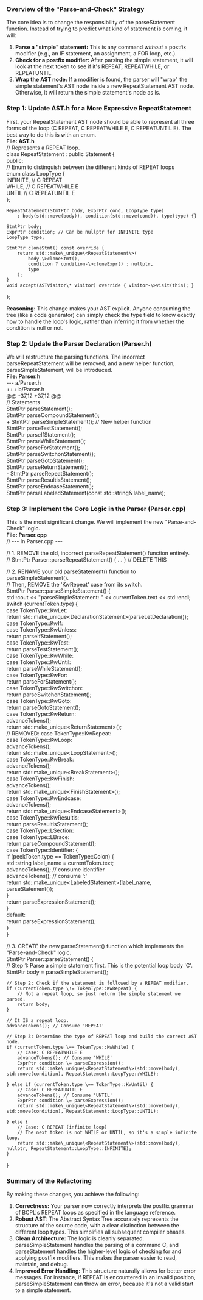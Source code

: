 ### **Overview of the "Parse-and-Check" Strategy**

The core idea is to change the responsibility of the parseStatement function. Instead of trying to predict what kind of statement is coming, it will:

1. **Parse a "simple" statement:** This is any command *without* a postfix modifier (e.g., an IF statement, an assignment, a FOR loop, etc.).  
2. **Check for a postfix modifier:** After parsing the simple statement, it will look at the next token to see if it's REPEAT, REPEATWHILE, or REPEATUNTIL.  
3. **Wrap the AST node:** If a modifier is found, the parser will "wrap" the simple statement's AST node inside a new RepeatStatement AST node. Otherwise, it will return the simple statement's node as is.

### **Step 1: Update AST.h for a More Expressive RepeatStatement**

First, your RepeatStatement AST node should be able to represent all three forms of the loop (C REPEAT, C REPEATWHILE E, C REPEATUNTIL E). The best way to do this is with an enum.  
**File: AST.h**  
// Represents a REPEAT loop.  
class RepeatStatement : public Statement {  
public:  
    // Enum to distinguish between the different kinds of REPEAT loops  
    enum class LoopType {  
        INFINITE,      // C REPEAT  
        WHILE,         // C REPEATWHILE E  
        UNTIL          // C REPEATUNTIL E  
    };

    RepeatStatement(StmtPtr body, ExprPtr cond, LoopType type)  
        : body(std::move(body)), condition(std::move(cond)), type(type) {}

    StmtPtr body;  
    ExprPtr condition; // Can be nullptr for INFINITE type  
    LoopType type;

    StmtPtr cloneStmt() const override {  
        return std::make\_unique\<RepeatStatement\>(  
            body-\>cloneStmt(),  
            condition ? condition-\>cloneExpr() : nullptr,  
            type  
        );  
    }  
    void accept(ASTVisitor\* visitor) override { visitor-\>visit(this); }  
};

**Reasoning:** This change makes your AST explicit. Anyone consuming the tree (like a code generator) can simply check the type field to know exactly how to handle the loop's logic, rather than inferring it from whether the condition is null or not.

### **Step 2: Update the Parser Declaration (Parser.h)**

We will restructure the parsing functions. The incorrect parseRepeatStatement will be removed, and a new helper function, parseSimpleStatement, will be introduced.  
**File: Parser.h**  
\--- a/Parser.h  
\+++ b/Parser.h  
@@ \-37,12 \+37,12 @@  
     // Statements  
     StmtPtr parseStatement();  
     StmtPtr parseCompoundStatement();  
\+    StmtPtr parseSimpleStatement(); // New helper function  
     StmtPtr parseTestStatement();  
     StmtPtr parseIfStatement();  
     StmtPtr parseWhileStatement();  
     StmtPtr parseForStatement();  
     StmtPtr parseSwitchonStatement();  
     StmtPtr parseGotoStatement();  
     StmtPtr parseReturnStatement();  
\-    StmtPtr parseRepeatStatement();  
     StmtPtr parseResultisStatement();  
     StmtPtr parseEndcaseStatement();  
     StmtPtr parseLabeledStatement(const std::string& label\_name);

### **Step 3: Implement the Core Logic in the Parser (Parser.cpp)**

This is the most significant change. We will implement the new "Parse-and-Check" logic.  
**File: Parser.cpp**  
// \--- In Parser.cpp \---

// 1\. REMOVE the old, incorrect parseRepeatStatement() function entirely.  
// StmtPtr Parser::parseRepeatStatement() { ... } // DELETE THIS

// 2\. RENAME your old parseStatement() function to parseSimpleStatement().  
//    Then, REMOVE the 'KwRepeat' case from its switch.  
StmtPtr Parser::parseSimpleStatement() {  
    std::cout \<\< "parseSimpleStatement: " \<\< currentToken.text \<\< std::endl;  
    switch (currentToken.type) {  
        case TokenType::KwLet:  
            return std::make\_unique\<DeclarationStatement\>(parseLetDeclaration());  
        case TokenType::KwIf:  
        case TokenType::KwUnless:  
            return parseIfStatement();  
        case TokenType::KwTest:  
            return parseTestStatement();  
        case TokenType::KwWhile:  
        case TokenType::KwUntil:  
            return parseWhileStatement();  
        case TokenType::KwFor:  
            return parseForStatement();  
        case TokenType::KwSwitchon:  
            return parseSwitchonStatement();  
        case TokenType::KwGoto:  
            return parseGotoStatement();  
        case TokenType::KwReturn:  
            advanceTokens();  
            return std::make\_unique\<ReturnStatement\>();  
        // REMOVED: case TokenType::KwRepeat:  
        case TokenType::KwLoop:  
            advanceTokens();  
            return std::make\_unique\<LoopStatement\>();  
        case TokenType::KwBreak:  
            advanceTokens();  
            return std::make\_unique\<BreakStatement\>();  
        case TokenType::KwFinish:  
            advanceTokens();  
            return std::make\_unique\<FinishStatement\>();  
        case TokenType::KwEndcase:  
            advanceTokens();  
            return std::make\_unique\<EndcaseStatement\>();  
        case TokenType::KwResultis:  
            return parseResultisStatement();  
        case TokenType::LSection:  
        case TokenType::LBrace:  
            return parseCompoundStatement();  
        case TokenType::Identifier: {  
            if (peekToken.type \== TokenType::Colon) {  
                std::string label\_name \= currentToken.text;  
                advanceTokens(); // consume identifier  
                advanceTokens(); // consume ':'  
                return std::make\_unique\<LabeledStatement\>(label\_name, parseStatement());  
            }  
            return parseExpressionStatement();  
        }  
        default:  
            return parseExpressionStatement();  
    }  
}

// 3\. CREATE the new parseStatement() function which implements the "Parse-and-Check" logic.  
StmtPtr Parser::parseStatement() {  
    // Step 1: Parse a simple statement first. This is the potential loop body 'C'.  
    StmtPtr body \= parseSimpleStatement();

    // Step 2: Check if the statement is followed by a REPEAT modifier.  
    if (currentToken.type \!= TokenType::KwRepeat) {  
        // Not a repeat loop, so just return the simple statement we parsed.  
        return body;  
    }

    // It IS a repeat loop.  
    advanceTokens(); // Consume 'REPEAT'

    // Step 3: Determine the type of REPEAT loop and build the correct AST node.  
    if (currentToken.type \== TokenType::KwWhile) {  
        // Case: C REPEATWHILE E  
        advanceTokens(); // Consume 'WHILE'  
        ExprPtr condition \= parseExpression();  
        return std::make\_unique\<RepeatStatement\>(std::move(body), std::move(condition), RepeatStatement::LoopType::WHILE);

    } else if (currentToken.type \== TokenType::KwUntil) {  
        // Case: C REPEATUNTIL E  
        advanceTokens(); // Consume 'UNTIL'  
        ExprPtr condition \= parseExpression();  
        return std::make\_unique\<RepeatStatement\>(std::move(body), std::move(condition), RepeatStatement::LoopType::UNTIL);

    } else {  
        // Case: C REPEAT (infinite loop)  
        // The next token is not WHILE or UNTIL, so it's a simple infinite loop.  
        return std::make\_unique\<RepeatStatement\>(std::move(body), nullptr, RepeatStatement::LoopType::INFINITE);  
    }  
}

### **Summary of the Refactoring**

By making these changes, you achieve the following:

1. **Correctness:** Your parser now correctly interprets the postfix grammar of BCPL's REPEAT loops as specified in the language reference.  
2. **Robust AST:** The Abstract Syntax Tree accurately represents the structure of the source code, with a clear distinction between the different loop types. This simplifies all subsequent compiler phases.  
3. **Clean Architecture:** The logic is cleanly separated. parseSimpleStatement handles the parsing of a command C, and parseStatement handles the higher-level logic of checking for and applying postfix modifiers. This makes the parser easier to read, maintain, and debug.  
4. **Improved Error Handling:** This structure naturally allows for better error messages. For instance, if REPEAT is encountered in an invalid position, parseSimpleStatement can throw an error, because it's not a valid start to a simple statement.